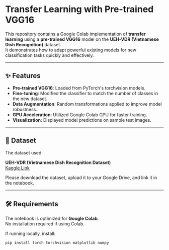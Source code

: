 # Transfer Learning with Pre-trained VGG16

This repository contains a Google Colab implementation of **transfer learning** using a **pre-trained VGG16** model on the **UEH-VDR (Vietnamese Dish Recognition)** dataset.  
It demonstrates how to adapt powerful existing models for new classification tasks quickly and effectively.

---

## ✨ Features

- **Pre-trained VGG16**: Loaded from PyTorch's torchvision models.
- **Fine-tuning**: Modified the classifier to match the number of classes in the new dataset.
- **Data Augmentation**: Random transformations applied to improve model robustness.
- **GPU Acceleration**: Utilized Google Colab GPU for faster training.
- **Visualization**: Displayed model predictions on sample test images.

---

## 📂 Dataset

The dataset used:

**UEH-VDR (Vietnamese Dish Recognition Dataset)**  
[Kaggle Link](https://www.kaggle.com/datasets/truthtaicom/uehvdr-dataset)

Please download the dataset, upload it to your Google Drive, and link it in the notebook.

---

## 🛠 Requirements

The notebook is optimized for **Google Colab**.  
No installation required if using Colab.

If running locally, install:

```bash
pip install torch torchvision matplotlib numpy
